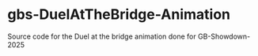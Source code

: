 # gbs-DuelAtTheBridge-Animation
 Source code for the Duel at the bridge animation done for GB-Showdown-2025

